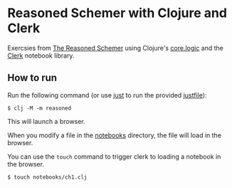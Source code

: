 # Reasoned Schemer with Clojure and Clerk

Exercsies from [The Reasoned Schemer][1] using Clojure's [core.logic][2] and the [Clerk][3] notebook library.

## How to run

Run the following command (or use [just][4] to run the provided [justfile](justfile)):

```
$ clj -M -m reasoned
```

This will launch a browser.

When you modify a file in the [notebooks](notebooks) directory, the file will
load in the browser.

You can use the `touch` command to trigger clerk to loading a notebook in the browser.

```
$ touch notebooks/ch1.clj
```

[1]: https://mitpress.mit.edu/9780262535519/the-reasoned-schemer/
[2]: https://github.com/clojure/core.logic
[3]: https://book.clerk.vision/
[4]: https://just.systems/man/en/
